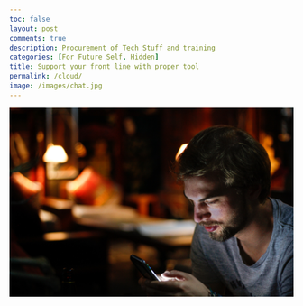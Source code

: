 ```yaml
---
toc: false
layout: post
comments: true
description: Procurement of Tech Stuff and training
categories: [For Future Self, Hidden]
title: Support your front line with proper tool
permalink: /cloud/
image: /images/chat.jpg
---
```

![](/images/chat.jpg)
